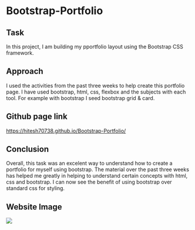 # Bootstrap-Portfolio

## Task 

<p>In this project, I am building my pportfolio layout using the Bootstrap CSS framework.

## Approach

I used the activities from the past three weeks to help create this portfolio page. I have used bootstrap, html, css, flexbox and the subjects with each tool. For example with bootstrap I seed bootstrap grid & card.

## Github page link
https://hitesh70738.github.io/Bootstrap-Portfolio/


## Conclusion
Overall, this task was an excelent way to understand how to create a portfolio for myself using bootstrap. The material over the past three weeks has helped me greatly in helping to understand certain concepts with html, css and bootstrap. I can now see the benefit of using bootstrap over standard css for styling. 


## Website Image
<img src="./images/website-screenshot.png">